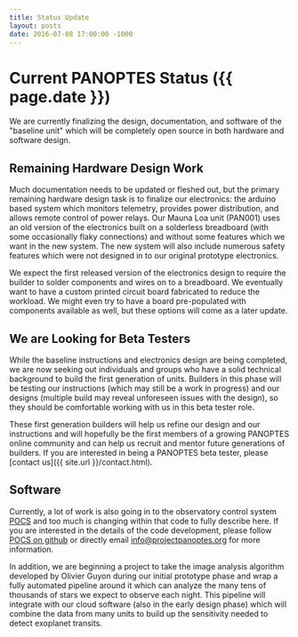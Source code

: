 ```yaml
---
title: Status Update
layout: posts
date: 2016-07-08 17:00:00 -1000
---
```


# Current PANOPTES Status ({{ page.date }})

We are currently finalizing the design, documentation, and software of the "baseline unit" which will be completely open source in both hardware and software design.  

## Remaining Hardware Design Work

Much documentation needs to be updated or fleshed out, but the primary remaining hardware design task is to finalize our electronics: the arduino based system which monitors telemetry, provides power distribution, and allows remote control of power relays.  Our Mauna Loa unit (PAN001) uses an old version of the electronics built on a solderless breadboard (with some occasionally flaky connections) and without some features which we want in the new system.  The new system will also include numerous safety features which were not designed in to our original prototype electronics.

We expect the first released version of the electronics design to require the builder to solder components and wires on to a breadboard.  We eventually want to have a custom printed circuit board fabricated to reduce the workload.  We might even try to have a board pre-populated with components available as well, but these options will come as a later update.

## We are Looking for Beta Testers

While the baseline instructions and electronics design are being completed, we are now seeking out individuals and groups who have a solid technical background to build the first generation of units.  Builders in this phase will be testing our instructions (which may still be a work in progress) and our designs (multiple build may reveal unforeseen issues with the design), so they should be comfortable working with us in this beta tester role.  

These first generation builders will help us refine our design and our instructions and will hopefully be the first members of a growing PANOPTES online community and can help us recruit and mentor future generations of builders.  If you are interested in being a PANOPTES beta tester, please [contact us]({{ site.url }}/contact.html).

## Software

Currently, a lot of work is also going in to the observatory control system [POCS](https://github.com/panoptes/POCS) and too much is changing within that code to fully describe here.  If you are interested in the details of the code development, please follow [POCS on github](https://github.com/panoptes/POCS) or directly email [info@projectpanoptes.org](info@projectpanoptes.org) for more information.

In addition, we are beginning a project to take the image analysis algorithm developed by Olivier Guyon during our initial prototype phase and wrap a fully automated pipeline around it which can analyze the many tens of thousands of stars we expect to observe each night.  This pipeline will integrate with our cloud software (also in the early design phase) which will combine the data from many units to build up the sensitivity needed to detect exoplanet transits.
